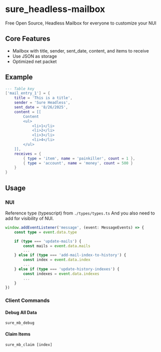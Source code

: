 # sure_headless-mailbox
Free Open Source, Headless Mailbox for everyone to customize your NUI

## Core Features
- Mailbox with title, sender, sent_date, content, and items to receive
- Use JSON as storage
- Optimized net packet

## Example
```lua
--- Table key
['mail_entry_1'] = {
    title = 'This is a title',
    sender = 'Sure Headless',
    sent_date = '8/26/2025',
    content = [[
        Content
        <ul>
            <li>1</li>
            <li>2</li>
            <li>3</li>
            <li>4</li>
        </ul>
    ]],
    receives = {
        { type = 'item', name = 'painkiller', count = 1 },
        { type = 'account', name = 'money', count = 500 }
    }
}
```

## Usage
### NUI
Reference type (typescript) from `./types/types.ts`
And you also need to add for visibility of NUI.
```typescript
window.addEventListener('message', (event: MessageEvents) => {
    const type = event.data.type

    if (type === 'update-mails') {
        const mails = event.data.mails
        ...
    } else if (type === 'add-mail-index-to-history') {
        const index = event.data.index
        ...
    } else if (type === 'update-history-indexes') {
        const indexes = event.data.indexes
        ...
    }
})
```

### Client Commands
#### Debug All Data
`sure_mb_debug`
#### Claim Items
`sure_mb_claim [index]`